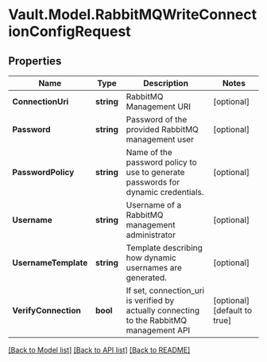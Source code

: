 # Vault.Model.RabbitMQWriteConnectionConfigRequest

## Properties

Name | Type | Description | Notes
------------ | ------------- | ------------- | -------------
**ConnectionUri** | **string** | RabbitMQ Management URI | [optional] 
**Password** | **string** | Password of the provided RabbitMQ management user | [optional] 
**PasswordPolicy** | **string** | Name of the password policy to use to generate passwords for dynamic credentials. | [optional] 
**Username** | **string** | Username of a RabbitMQ management administrator | [optional] 
**UsernameTemplate** | **string** | Template describing how dynamic usernames are generated. | [optional] 
**VerifyConnection** | **bool** | If set, connection_uri is verified by actually connecting to the RabbitMQ management API | [optional] [default to true]

[[Back to Model list]](../README.md#documentation-for-models) [[Back to API list]](../README.md#documentation-for-api-endpoints) [[Back to README]](../README.md)

